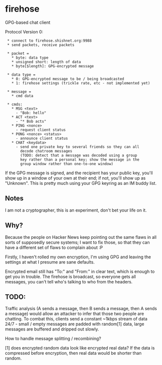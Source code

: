 firehose
========

GPG-based chat client

Protocol Version 0:
```
 * connect to firehose.shishnet.org:9988
 * send packets, receive packets

 * packet =
   * byte: data type
   * unsigned short: length of data
   * byte[$length]: GPG-encrypted message

 * data type =
   * 0: GPG-encrypted message to be / being broadcasted
   * 1: firehose settings (trickle rate, etc - not implemented yet)

 * message =
   * cmd data

 * cmds:
   * MSG <text>
     - "Bob: hello"
   * ACT <text>
     - "* Bob acts"
   * PING <nonce>
     - request client status
   * PONG <nonce> <status>
     - announce client status
   * CHAT <keydata>
     - send one private key to several friends so they can all
       decode chatroom messages
       (TODO: detect that a message was decoded using a group
       key rather than a personal key; show the message in the
       group window rather than one-to-one window)
```

If the GPG message is signed, and the recipient has your public key, you'll
show up in a window of your own at their end; if not, you'll show up as
"Unknown". This is pretty much using your GPG keyring as an IM buddy list.


Notes
-----
I am not a cryptographer, this is an experiment, don't bet your life on it.

Why?
----
Because the people on Hacker News keep pointing out the same flaws in all
sorts of supposedly secure systems; I want to fix those, so that they can
have a different set of flaws to complain about :P

Firstly, I haven't rolled my own encryption, I'm using GPG and leaving the
settings at what I presume are sane defaults.

Encrypted email still has "To:" and "From:" in clear text, which is enough
to get you in trouble. The firehose is broadcast, so everyone gets all
messages, you can't tell who's talking to who from the headers.

TODO:
-----
Traffic analysis (A sends a message, then B sends a message, then A sends a
message) would allow an attacker to infer that those two people are chatting.
To combat this, clients send a constant ~1kbps stream of data 24/7 - small /
empty messages are padded with random[1] data, large messages are buffered
and dripped out slowly.

How to handle message splitting / recombining?

[1] does encrypted random data look like encrypted real data? If the data
is compressed before encryption, then real data would be shorter than random.

